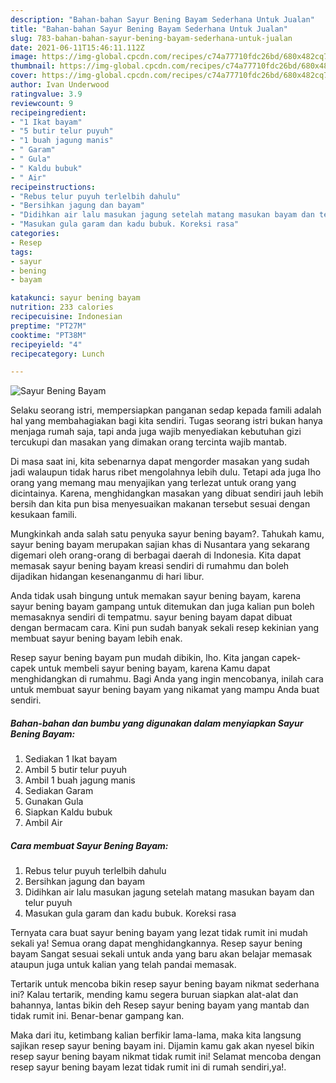 ```yaml
---
description: "Bahan-bahan Sayur Bening Bayam Sederhana Untuk Jualan"
title: "Bahan-bahan Sayur Bening Bayam Sederhana Untuk Jualan"
slug: 783-bahan-bahan-sayur-bening-bayam-sederhana-untuk-jualan
date: 2021-06-11T15:46:11.112Z
image: https://img-global.cpcdn.com/recipes/c74a77710fdc26bd/680x482cq70/sayur-bening-bayam-foto-resep-utama.jpg
thumbnail: https://img-global.cpcdn.com/recipes/c74a77710fdc26bd/680x482cq70/sayur-bening-bayam-foto-resep-utama.jpg
cover: https://img-global.cpcdn.com/recipes/c74a77710fdc26bd/680x482cq70/sayur-bening-bayam-foto-resep-utama.jpg
author: Ivan Underwood
ratingvalue: 3.9
reviewcount: 9
recipeingredient:
- "1 Ikat bayam"
- "5 butir telur puyuh"
- "1 buah jagung manis"
- " Garam"
- " Gula"
- " Kaldu bubuk"
- " Air"
recipeinstructions:
- "Rebus telur puyuh terlelbih dahulu"
- "Bersihkan jagung dan bayam"
- "Didihkan air lalu masukan jagung setelah matang masukan bayam dan telur puyuh"
- "Masukan gula garam dan kadu bubuk. Koreksi rasa"
categories:
- Resep
tags:
- sayur
- bening
- bayam

katakunci: sayur bening bayam 
nutrition: 233 calories
recipecuisine: Indonesian
preptime: "PT27M"
cooktime: "PT38M"
recipeyield: "4"
recipecategory: Lunch

---
```



![Sayur Bening Bayam](https://img-global.cpcdn.com/recipes/c74a77710fdc26bd/680x482cq70/sayur-bening-bayam-foto-resep-utama.jpg)

Selaku seorang istri, mempersiapkan panganan sedap kepada famili adalah hal yang membahagiakan bagi kita sendiri. Tugas seorang istri bukan hanya menjaga rumah saja, tapi anda juga wajib menyediakan kebutuhan gizi tercukupi dan masakan yang dimakan orang tercinta wajib mantab.

Di masa  saat ini, kita sebenarnya dapat mengorder masakan yang sudah jadi walaupun tidak harus ribet mengolahnya lebih dulu. Tetapi ada juga lho orang yang memang mau menyajikan yang terlezat untuk orang yang dicintainya. Karena, menghidangkan masakan yang dibuat sendiri jauh lebih bersih dan kita pun bisa menyesuaikan makanan tersebut sesuai dengan kesukaan famili. 



Mungkinkah anda salah satu penyuka sayur bening bayam?. Tahukah kamu, sayur bening bayam merupakan sajian khas di Nusantara yang sekarang digemari oleh orang-orang di berbagai daerah di Indonesia. Kita dapat memasak sayur bening bayam kreasi sendiri di rumahmu dan boleh dijadikan hidangan kesenanganmu di hari libur.

Anda tidak usah bingung untuk memakan sayur bening bayam, karena sayur bening bayam gampang untuk ditemukan dan juga kalian pun boleh memasaknya sendiri di tempatmu. sayur bening bayam dapat dibuat dengan bermacam cara. Kini pun sudah banyak sekali resep kekinian yang membuat sayur bening bayam lebih enak.

Resep sayur bening bayam pun mudah dibikin, lho. Kita jangan capek-capek untuk membeli sayur bening bayam, karena Kamu dapat menghidangkan di rumahmu. Bagi Anda yang ingin mencobanya, inilah cara untuk membuat sayur bening bayam yang nikamat yang mampu Anda buat sendiri.

<!--inarticleads1-->

##### Bahan-bahan dan bumbu yang digunakan dalam menyiapkan Sayur Bening Bayam:

1. Sediakan 1 Ikat bayam
1. Ambil 5 butir telur puyuh
1. Ambil 1 buah jagung manis
1. Sediakan  Garam
1. Gunakan  Gula
1. Siapkan  Kaldu bubuk
1. Ambil  Air




<!--inarticleads2-->

##### Cara membuat Sayur Bening Bayam:

1. Rebus telur puyuh terlelbih dahulu
1. Bersihkan jagung dan bayam
1. Didihkan air lalu masukan jagung setelah matang masukan bayam dan telur puyuh
1. Masukan gula garam dan kadu bubuk. Koreksi rasa




Ternyata cara buat sayur bening bayam yang lezat tidak rumit ini mudah sekali ya! Semua orang dapat menghidangkannya. Resep sayur bening bayam Sangat sesuai sekali untuk anda yang baru akan belajar memasak ataupun juga untuk kalian yang telah pandai memasak.

Tertarik untuk mencoba bikin resep sayur bening bayam nikmat sederhana ini? Kalau tertarik, mending kamu segera buruan siapkan alat-alat dan bahannya, lantas bikin deh Resep sayur bening bayam yang mantab dan tidak rumit ini. Benar-benar gampang kan. 

Maka dari itu, ketimbang kalian berfikir lama-lama, maka kita langsung sajikan resep sayur bening bayam ini. Dijamin kamu gak akan nyesel bikin resep sayur bening bayam nikmat tidak rumit ini! Selamat mencoba dengan resep sayur bening bayam lezat tidak rumit ini di rumah sendiri,ya!.


